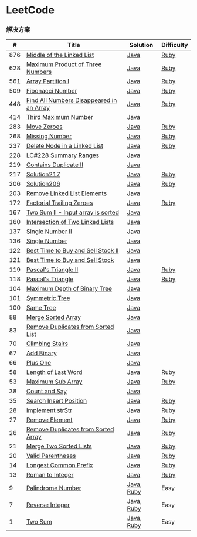 LeetCode
========

### 解决方案


| # | Title | Solution| Difficulty|
|---| ----- | -------- | -------- |
|876|[Middle of the Linked List](https://leetcode-cn.com/problems/middle-of-the-linked-list/) | [Java](https://github.com/xiao2shiqi/leetcode/blob/master/java/Solution876.java) | [Ruby](https://github.com/xiao2shiqi/leetcode/blob/master/ruby/876_solution.rb)
|628|[Maximum Product of Three Numbers](https://leetcode-cn.com/problems/maximum-product-of-three-numbers/) | [Java](https://github.com/xiao2shiqi/leetcode/blob/master/java/Solution628.java) | [Ruby](https://github.com/xiao2shiqi/leetcode/blob/master/ruby/628_solution.rb)
|561|[Array Partition I](https://leetcode-cn.com/problems/array-partition-i/) | [Java](https://github.com/xiao2shiqi/leetcode/blob/master/java/Solution561.java) | [Ruby](https://github.com/xiao2shiqi/leetcode/blob/master/ruby/561_solution.rb)
|509|[Fibonacci Number](https://leetcode-cn.com/problems/fibonacci-number/) | [Java](https://github.com/xiao2shiqi/leetcode/blob/master/java/Solution509.java) | [Ruby](https://github.com/xiao2shiqi/leetcode/blob/master/ruby/509_solution.rb)
|448|[Find All Numbers Disappeared in an Array](https://leetcode-cn.com/problems/find-all-numbers-disappeared-in-an-array/) | [Java](https://github.com/xiao2shiqi/leetcode/blob/master/java/Solution448.java) | [Ruby](https://github.com/xiao2shiqi/leetcode/blob/master/ruby/448_solution.rb)
|414|[Third Maximum Number](https://leetcode-cn.com/problems/third-maximum-number/) | [Java](https://github.com/xiao2shiqi/leetcode/blob/master/java/Solution414.java)
|283|[Move Zeroes](https://leetcode-cn.com/problems/move-zeroes/) | [Java](https://github.com/xiao2shiqi/leetcode/blob/master/java/MoveZeroes.java) | [Ruby](https://github.com/xiao2shiqi/leetcode/blob/master/ruby/move_zeroes.rb)
|268|[Missing Number](https://leetcode-cn.com/problems/missing-number/) | [Java](https://github.com/xiao2shiqi/leetcode/blob/master/java/Solution268.java) | [Ruby](https://github.com/xiao2shiqi/leetcode/blob/master/ruby/268_solution.rb)
|237|[Delete Node in a Linked List](https://leetcode-cn.com/problems/delete-node-in-a-linked-list/) | [Java](https://github.com/xiao2shiqi/leetcode/blob/master/java/Solution237.java) | [Ruby](https://github.com/xiao2shiqi/leetcode/blob/master/ruby/237_solution.rb)
|228|[LC#228 Summary Ranges](https://leetcode-cn.com/problems/summary-ranges/ ) | [Java](https://github.com/xiao2shiqi/leetcode/blob/master/java/Solution228.java)
|219|[Contains Duplicate II](https://leetcode-cn.com/problems/contains-duplicate-ii/) | [Java](https://github.com/xiao2shiqi/leetcode/blob/master/java/Solution219.java)
|217|[Solution217](https://leetcode-cn.com/problems/contains-duplicate/) | [Java](https://github.com/xiao2shiqi/leetcode/blob/master/java/ContainsDuplicate.java) | [Ruby](https://github.com/xiao2shiqi/leetcode/blob/master/ruby/contains_duplicate.rb)
|206|[Solution206](https://leetcode-cn.com/problems/reverse-linked-list/) | [Java](https://github.com/xiao2shiqi/leetcode/blob/master/java/ReverseLinkedList.java)  | [Ruby](https://github.com/xiao2shiqi/leetcode/blob/master/ruby/206_solution.rb)
|203|[Remove Linked List Elements](https://leetcode-cn.com/problems/remove-linked-list-elements/) | [Java](https://github.com/xiao2shiqi/leetcode/blob/master/java/Solution203.java)
|172|[Factorial Trailing Zeroes](https://leetcode-cn.com/problems/factorial-trailing-zeroes/submissions/) | [Java](https://github.com/xiao2shiqi/leetcode/blob/master/java/FactorialTrailingZeroes.java) | [Ruby](https://github.com/xiao2shiqi/leetcode/blob/master/ruby/factorial_trailing_zeroes.rb)
|167|[Two Sum II - Input array is sorted](https://leetcode-cn.com/problems/two-sum-ii-input-array-is-sorted/)| [Java](https://github.com/xiao2shiqi/leetcode/blob/master/java/TwoSumIIinputArrayIsSorted.java)
|160|[Intersection of Two Linked Lists](https://leetcode-cn.com/problems/intersection-of-two-linked-lists/)| [Java](https://github.com/xiao2shiqi/leetcode/blob/master/java/IntersectionOfTwoLinkedLists.java)
|137|[Single Number II](https://leetcode-cn.com/problems/single-number-ii/)| [Java](https://github.com/xiao2shiqi/leetcode/blob/master/src/main/java/algorithms/java/medium/SingleNumberII.java)
|136|[Single Number](https://leetcode-cn.com/problems/single-number/)| [Java](https://github.com/xiao2shiqi/leetcode/blob/master/java/SingleNumber.java)
|122|[Best Time to Buy and Sell Stock II](https://leetcode-cn.com/problems/best-time-to-buy-and-sell-stock-ii/)| [Java](https://github.com/xiao2shiqi/leetcode/blob/master/java/BestTimeToBuyAndSellStockII.java)
|121|[Best Time to Buy and Sell Stock](https://leetcode-cn.com/problems/best-time-to-buy-and-sell-stock/)| [Java](https://github.com/xiao2shiqi/leetcode/blob/master/java/BestTimeToBuyAndSellStock.java)
|119|[Pascal's Triangle II](https://leetcode-cn.com/problems/pascals-triangle-ii/) | [Java](https://github.com/xiao2shiqi/leetcode/blob/master/java/PascalsTriangleII.java) | [Ruby](https://github.com/xiao2shiqi/leetcode/blob/master/ruby/pascals_triangle_II.rb)
|118|[Pascal's Triangle](https://leetcode-cn.com/problems/pascals-triangle/submissions/)|[Java](https://github.com/xiao2shiqi/leetcode/blob/master/java/PascalsTriangle.java) | [Ruby](https://github.com/xiao2shiqi/leetcode/blob/master/ruby/pascals_triangle.rb)
|104|[Maximum Depth of Binary Tree](https://leetcode-cn.com/problems/maximum-depth-of-binary-tree/)| [Java](https://github.com/xiao2shiqi/leetcode/blob/master/java/MaximumDepthOfBinaryTree.java)
|101|[Symmetric Tree](https://leetcode-cn.com/problems/symmetric-tree/)| [Java](https://github.com/xiao2shiqi/leetcode/blob/master/java/SymmetricTree.java)
|100|[Same Tree](https://leetcode-cn.com/problems/same-tree/)| [Java](https://github.com/xiao2shiqi/leetcode/blob/master/java/SameTree.java)
|88|[Merge Sorted Array](https://leetcode-cn.com/problems/merge-sorted-array/)| [Java](https://github.com/xiao2shiqi/leetcode/blob/master/java/Solution88.java)
|83|[Remove Duplicates from Sorted List](https://leetcode-cn.com/problems/remove-duplicates-from-sorted-list/)| [Java](https://github.com/xiao2shiqi/leetcode/blob/master/java/Solution83.java)
|70|[Climbing Stairs](https://leetcode-cn.com/problems/climbing-stairs/)| [Java](https://github.com/xiao2shiqi/leetcode/blob/master/java/Solution70.java)
|67|[Add Binary](https://leetcode-cn.com/problems/add-binary/)| [Java](https://github.com/xiao2shiqi/leetcode/blob/master/java/Solution67.java)
|66|[Plus One](https://leetcode-cn.com/problems/plus-one/)| [Java](https://github.com/xiao2shiqi/leetcode/blob/master/java/Solution66.java)
|58|[Length of Last Word](https://leetcode-cn.com/problems/length-of-last-word/)| [Java](https://github.com/xiao2shiqi/leetcode/blob/master/java/Solution58.java) | [Ruby](https://github.com/xiao2shiqi/leetcode/blob/master/ruby/solution58.rb)
|53|[Maximum Sub Array](https://leetcode-cn.com/problems/maximum-subarray/)| [Java](https://github.com/xiao2shiqi/leetcode/blob/master/java/Solution53.java) | [Ruby](https://github.com/xiao2shiqi/leetcode/blob/master/ruby/solution53.rb)
|38|[Count and Say](https://leetcode-cn.com/problems/count-and-say/)| [Java](https://github.com/xiao2shiqi/leetcode/blob/master/java/Solution38.java)
|35|[Search Insert Position](https://leetcode-cn.com/problems/search-insert-position/)| [Java](https://github.com/xiao2shiqi/leetcode/blob/master/java/Solution35.java) | [Ruby](https://github.com/xiao2shiqi/leetcode/blob/master/ruby/solution35.rb)
|28|[Implement strStr](https://leetcode-cn.com/problems/implement-strstr/)| [Java](https://github.com/xiao2shiqi/leetcode/blob/master/java/Solution28.java) | [Ruby](https://github.com/xiao2shiqi/leetcode/blob/master/ruby/solution28.rb)
|27|[Remove Element](https://leetcode-cn.com/problems/remove-element/)| [Java](https://github.com/xiao2shiqi/leetcode/blob/master/java/Solution27.java) | [Ruby](https://github.com/xiao2shiqi/leetcode/blob/master/ruby/solution27.rb)
|26|[Remove Duplicates from Sorted Array](https://leetcode-cn.com/problems/remove-duplicates-from-sorted-array/)| [Java](https://github.com/xiao2shiqi/leetcode/blob/master/java/Solution26.java) | [Ruby](https://github.com/xiao2shiqi/leetcode/blob/master/ruby/solution26.rb)
|21|[Merge Two Sorted Lists](https://leetcode-cn.com/problems/merge-two-sorted-lists/)| [Java](https://github.com/xiao2shiqi/leetcode/blob/master/java/Solution21.java) | [Ruby](https://github.com/xiao2shiqi/leetcode/blob/master/ruby/solution21.rb)
|20|[Valid Parentheses](https://leetcode-cn.com/problems/valid-parentheses/)| [Java](https://github.com/xiao2shiqi/leetcode/blob/master/java/Solution20.java) | [Ruby](https://github.com/xiao2shiqi/leetcode/blob/master/ruby/solution20.rb)
|14|[Longest Common Prefix](https://leetcode-cn.com/problems/longest-common-prefix/)| [Java](https://github.com/xiao2shiqi/leetcode/blob/master/java/Solution14.java) | [Ruby](https://github.com/xiao2shiqi/leetcode/blob/master/ruby/solution14.rb)
|13|[Roman to Integer](https://leetcode-cn.com/problems/roman-to-integer/)| [Java](https://github.com/xiao2shiqi/leetcode/blob/master/java/Solution13.java) | [Ruby](https://github.com/xiao2shiqi/leetcode/blob/master/ruby/solution13.rb)
|9|[Palindrome Number](https://leetcode-cn.com/problems/palindrome-number/)| [Java](https://github.com/xiao2shiqi/leetcode/blob/master/java/Solution9.java), [Ruby](https://github.com/xiao2shiqi/leetcode/blob/master/ruby/solution9.rb) | Easy
|7|[Reverse Integer](https://leetcode-cn.com/problems/reverse-integer/)| [Java](https://github.com/xiao2shiqi/leetcode/blob/master/Solution7.java), [Ruby](https://github.com/xiao2shiqi/leetcode/blob/master/ruby/solution7.rb) |  Easy
|1|[Two Sum](https://leetcode-cn.com/problems/two-sum/)| [Java](https://github.com/xiao2shiqi/leetcode/blob/master/java/Solution1.java), [Ruby](https://github.com/xiao2shiqi/leetcode/blob/master/ruby/solution1.rb)| Easy
